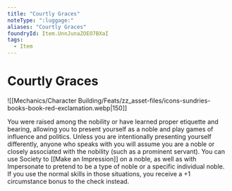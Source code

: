 ```yaml
---
title: "Courtly Graces"
noteType: ":luggage:"
aliases: "Courtly Graces"
foundryId: Item.UnnJunaZOEO7BXaI
tags:
  - Item
---
```


# Courtly Graces
![[Mechanics/Character Building/Feats/zz_asset-files/icons-sundries-books-book-red-exclamation.webp|150]]

You were raised among the nobility or have learned proper etiquette and bearing, allowing you to present yourself as a noble and play games of influence and politics. Unless you are intentionally presenting yourself differently, anyone who speaks with you will assume you are a noble or closely associated with the nobility (such as a prominent servant). You can use Society to [[Make an Impression]] on a noble, as well as with Impersonate to pretend to be a type of noble or a specific individual noble. If you use the normal skills in those situations, you receive a +1 circumstance bonus to the check instead.
